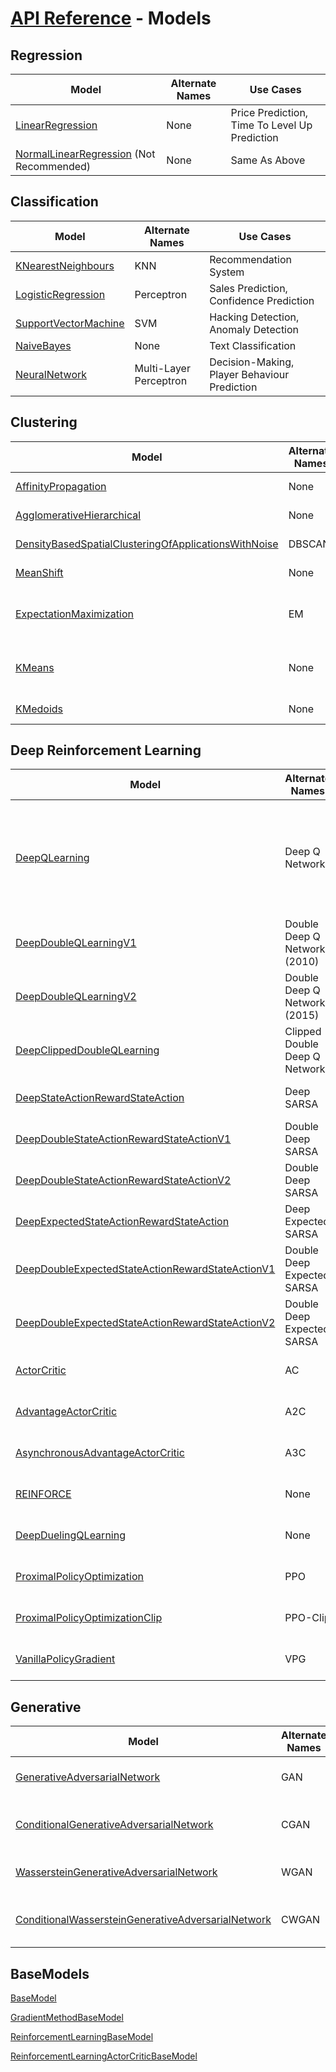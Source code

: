 # [API Reference](../API.md) - Models

## Regression

| Model                                                                        | Alternate Names | Use Cases                                     |
|------------------------------------------------------------------------------|-----------------|-----------------------------------------------|
| [LinearRegression](Models/LinearRegression.md)                               | None            | Price Prediction, Time To Level Up Prediction |
| [NormalLinearRegression](Models/NormalLinearRegression.md) (Not Recommended) | None            | Same As Above                                 |

## Classification

| Model                                                                                                            | Alternate Names        | Use Cases                                                                   |
|------------------------------------------------------------------------------------------------------------------|------------------------|-----------------------------------------------------------------------------|
| [KNearestNeighbours](Models/KNearestNeighbours.md)                                                               | KNN                    | Recommendation System                                                       |
| [LogisticRegression](Models/LogisticRegression.md)                                                               | Perceptron             | Sales Prediction, Confidence Prediction                                     |
| [SupportVectorMachine](Models/SupportVectorMachine.md)                                                           | SVM                    | Hacking Detection, Anomaly Detection                                        |
| [NaiveBayes](Models/NaiveBayes.md)                                                                               | None                   | Text Classification                                                         |
| [NeuralNetwork](Models/NeuralNetwork.md)                                                                         | Multi-Layer Perceptron | Decision-Making, Player Behaviour Prediction                                |

## Clustering

| Model                                                                                                                  | Alternate Names | Use Cases                             |
|------------------------------------------------------------------------------------------------------------------------|-----------------|---------------------------------------|
| [AffinityPropagation](Models/AffinityPropagation.md)                                                                   | None            | Player Grouping                       |
| [AgglomerativeHierarchical](Models/AgglomerativeHierarchical.md)                                                       | None            | Similarity Grouping                   |
| [DensityBasedSpatialClusteringOfApplicationsWithNoise](Models/DensityBasedSpatialClusteringOfApplicationsWithNoise.md) | DBSCAN          | Density Grouping                      |
| [MeanShift](Models/MeanShift.md)                                                                                       | None            | Center Of Data Search                 |
| [ExpectationMaximization](Models/ExpectationMaximization.md)                                                           | EM              | Hacking Detection, Anomaly Detection  |
| [KMeans](Models/KMeans.md)                                                                                             | None            | Market Segmentation, General Grouping |
| [KMedoids](Models/KMedoids.md)                                                                                         | None            | Same as K-Means                       |

## Deep Reinforcement Learning

| Model                                                                                                                            | Alternate Names                           | Use Cases                                                                   |
|----------------------------------------------------------------------------------------------------------------------------------|-------------------------------------------|-----------------------------------------------------------------------------|
| [DeepQLearning](Models/DeepQLearning.md)                                                                                         | Deep Q Network                            | Self-Learning Fighting AIs, Self-Learning Parkouring AIs, Self-Driving Cars |
| [DeepDoubleQLearningV1](Models/DeepDoubleQLearningV1.md)                                                                         | Double Deep Q Network (2010)              | Same As Deep Q-Learning                                                     |
| [DeepDoubleQLearningV2](Models/DeepDoubleQLearningV2.md)                                                                         | Double Deep Q Network (2015)              | Same As Deep Q-Learning                                                     |
| [DeepClippedDoubleQLearning](Models/DeepClippedDoubleQLearning.md)                                                               | Clipped Double Deep Q Network             | Same As Deep Q-Learning                                                     |
| [DeepStateActionRewardStateAction](Models/DeepStateActionRewardStateAction.md)                                                   | Deep SARSA                                | Same As Deep Q-Learning                                                     |
| [DeepDoubleStateActionRewardStateActionV1](Models/DeepDoubleStateActionRewardStateActionV1.md)                                   | Double Deep SARSA                         | Same As Deep Q-Learning                                                     |
| [DeepDoubleStateActionRewardStateActionV2](Models/DeepDoubleStateActionRewardStateActionV2.md)                                   | Double Deep SARSA                         | Same As Deep Q-Learning                                                     |
| [DeepExpectedStateActionRewardStateAction](Models/DeepExpectedStateActionRewardStateAction.md)                                   | Deep Expected SARSA                       | Same As Deep Q-Learning                                                     |
| [DeepDoubleExpectedStateActionRewardStateActionV1](Models/DeepDoubleExpectedStateActionRewardStateActionV1.md)                   | Double Deep Expected SARSA                | Same As Deep Q-Learning                                                     |
| [DeepDoubleExpectedStateActionRewardStateActionV2](Models/DeepDoubleExpectedStateActionRewardStateActionV2.md)                   | Double Deep Expected SARSA                | Same As Deep Q-Learning                                                     |
| [ActorCritic](Models/ActorCritic.md)                                                                                             | AC                                        | Same As Deep Q-Learning                                                     |
| [AdvantageActorCritic](Models/AdvantageActorCritic.md)                                                                           | A2C                                       | Same As Deep Q-Learning                                                     |
| [AsynchronousAdvantageActorCritic](Models/AsynchronousAdvantageActorCritic.md)                                                   | A3C                                       | Same As Deep Q-Learning                                                     |
| [REINFORCE](Models/REINFORCE.md)                                                                                                 | None                                      | Same As Deep Q-Learning                                                     |
| [DeepDuelingQLearning](Models/DeepDuelingQLearning.md)                                                                           | None                                      | Same As Deep Q-Learning                                                     |
| [ProximalPolicyOptimization](Models/ProximalPolicyOptimization.md)                                                               | PPO                                       | Same As Deep Q-Learning                                                     |
| [ProximalPolicyOptimizationClip](Models/ProximalPolicyOptimizationClip.md)                                                       | PPO-Clip                                  | Same As Deep Q-Learning                                                     |
| [VanillaPolicyGradient](Models/VanillaPolicyGradient.md)                                                                         | VPG                                       | Same As Deep Q-Learning                                                     |

## Generative

| Model                                                                                                                  | Alternate Names | Use Cases                             |
|------------------------------------------------------------------------------------------------------------------------|-----------------|---------------------------------------|
| [GenerativeAdversarialNetwork](Models/GenerativeAdversarialNetwork.md)                                                 | GAN             | Building And Art Generation           |
| [ConditionalGenerativeAdversarialNetwork](Models/ConditionalGenerativeAdversarialNetwork.md)                           | CGAN            | Same As GAN, But Can Assign Classes   |
| [WassersteinGenerativeAdversarialNetwork](Models/WassersteinGenerativeAdversarialNetwork.md)                           | WGAN            | Same As GAN, But More Stable          |
| [ConditionalWassersteinGenerativeAdversarialNetwork](Models/ConditionalWassersteinGenerativeAdversarialNetwork.md)     | CWGAN           | Combination Of Both CGAN And WGAN     |

## BaseModels

[BaseModel](Models/BaseModel.md)

[GradientMethodBaseModel](Models/GradientMethodBaseModel.md)

[ReinforcementLearningBaseModel](Models/ReinforcementLearningBaseModel.md)

[ReinforcementLearningActorCriticBaseModel](Models/ReinforcementLearningActorCriticBaseModel.md)
